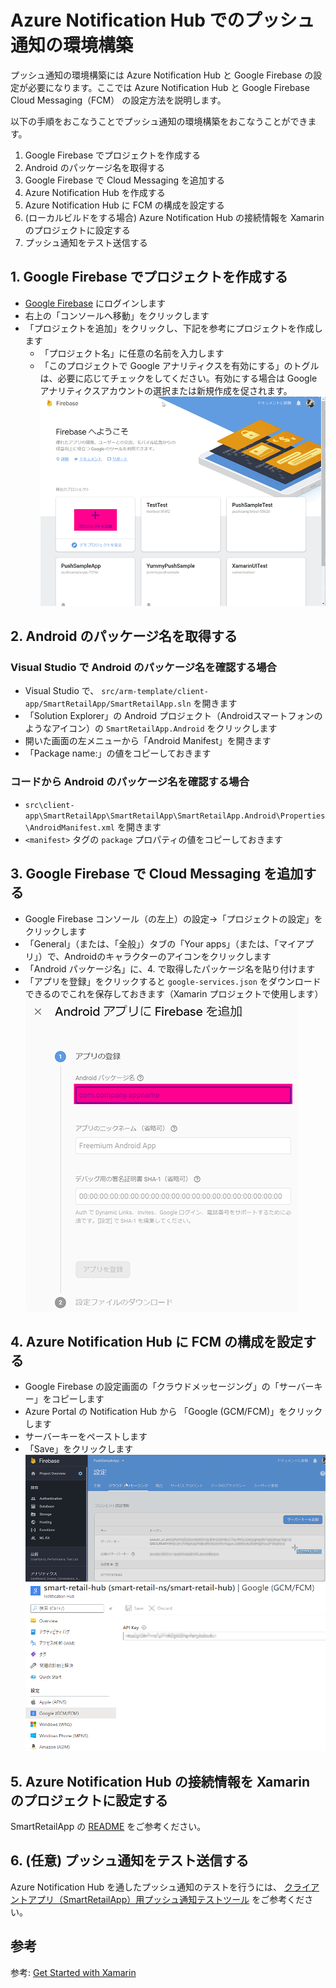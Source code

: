 # Azure Notification Hub でのプッシュ通知の環境構築

プッシュ通知の環境構築には Azure Notification Hub と Google Firebase の設定が必要になります。ここでは Azure Notification Hub と Google Firebase Cloud Messaging（FCM） の設定方法を説明します。

以下の手順をおこなうことでプッシュ通知の環境構築をおこなうことができます。

1. Google Firebase でプロジェクトを作成する
1. Android のパッケージ名を取得する
1. Google Firebase で Cloud Messaging を追加する
1. Azure Notification Hub を作成する
1. Azure Notification Hub に FCM の構成を設定する
1. (ローカルビルドをする場合) Azure Notification Hub の接続情報を Xamarin のプロジェクトに設定する
1. プッシュ通知をテスト送信する

## 1. Google Firebase でプロジェクトを作成する

- [Google Firebase](https://firebase.google.com/?hl=ja) にログインします
- 右上の「コンソールへ移動」をクリックします
- 「プロジェクトを追加」をクリックし、下記を参考にプロジェクトを作成します
  - 「プロジェクト名」に任意の名前を入力します
  - 「このプロジェクトで Google アナリティクスを有効にする」のトグルは、必要に応じてチェックをしてください。有効にする場合は Google アナリティクスアカウントの選択または新規作成を促されます。
![](images/notification-hubs-005.png)

## 2. Android のパッケージ名を取得する

### Visual Studio で Android のパッケージ名を確認する場合

- Visual Studio で、 `src/arm-template/client-app/SmartRetailApp/SmartRetailApp.sln` を開きます
- 「Solution Explorer」の Android プロジェクト（Androidスマートフォンのようなアイコン）の `SmartRetailApp.Android` をクリックします
- 開いた画面の左メニューから「Android Manifest」を開きます
- 「Package name:」の値をコピーしておきます

### コードから Android のパッケージ名を確認する場合

- `src\client-app\SmartRetailApp\SmartRetailApp\SmartRetailApp.Android\Properties\AndroidManifest.xml` を開きます
- `<manifest>` タグの `package` プロパティの値をコピーしておきます

## 3. Google Firebase で Cloud Messaging を追加する

- Google Firebase コンソール（の左上）の設定→「プロジェクトの設定」をクリックします
- 「General」（または、「全般」）タブの「Your apps」（または、「マイアプリ」）で、Androidのキャラクターのアイコンをクリックします
- 「Android パッケージ名」に、4. で取得したパッケージ名を貼り付けます
- 「アプリを登録」をクリックすると `google-services.json` をダウンロードできるのでこれを保存しておきます（Xamarin プロジェクトで使用します）
![](images/notification-hubs-006.png)

## 4. Azure Notification Hub に FCM の構成を設定する

- Google Firebase の設定画面の「クラウドメッセージング」の「サーバーキー」をコピーします
- Azure Portal の Notification Hub から 「Google (GCM/FCM)」をクリックします
- サーバーキーをペーストします
- 「Save」をクリックします
![](images/notification-hubs-007.png)
![](images/notification-hubs-008.png)


## 5. Azure Notification Hub の接続情報を Xamarin のプロジェクトに設定する

SmartRetailApp の [README](/src/client-app/README.md) をご参考ください。

## 6. (任意) プッシュ通知をテスト送信する

Azure Notification Hub を通したプッシュ通知のテストを行うには、 [クライアントアプリ（SmartRetailApp）用プッシュ通知テストツール](/src/test/SendPush.Sample/README.md) をご参考ください。

## 参考

参考: [Get Started with Xamarin](https://docs.microsoft.com/en-us/appcenter/sdk/getting-started/xamarin)
